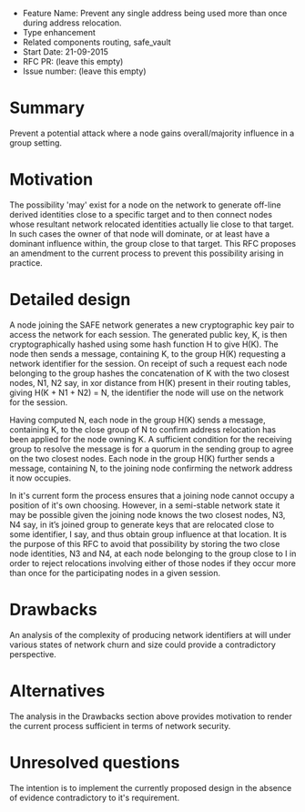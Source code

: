 - Feature Name: Prevent any single address being used more than once during address relocation.
- Type enhancement
- Related components routing, safe_vault
- Start Date: 21-09-2015
- RFC PR: (leave this empty)
- Issue number: (leave this empty)

# Summary

Prevent a potential attack where a node gains overall/majority influence in a group setting.

# Motivation

The possibility 'may' exist for a node on the network to generate off-line derived identities close to a specific target and to then connect nodes whose resultant network relocated identities actually lie close to that target. In such cases the owner of that node will dominate, or at least have a dominant influence within, the group close to that target. This RFC proposes an amendment to the current process to prevent this possibility arising in practice.

# Detailed design

A node joining the SAFE network generates a new cryptographic key pair to access the network for each session. The generated public key, K, is then cryptographically hashed using some hash function H to give H(K). The node then sends a message, containing K, to the group H(K) requesting a network identifier for the session. On receipt of such a request each node belonging to the group hashes the concatenation of K with the two closest nodes, N1, N2 say, in xor distance from H(K) present in their routing tables, giving H(K + N1 + N2) = N, the identifier the node will use on the network for the session.

Having computed N, each node in the group H(K) sends a message, containing K, to the close group of N to confirm address relocation has been applied for the node owning K. A sufficient condition for the receiving group to resolve the message is for a quorum in the sending group to agree on the two closest nodes. Each node in the group H(K) further sends a message, containing N, to the joining node confirming the network address it now occupies.

In it's current form the process ensures that a joining node cannot occupy a position of it's own choosing. However, in a semi-stable network state it may be possible given the joining node knows the two closest nodes, N3, N4 say, in it’s joined group to generate keys that are relocated close to some identifier, I say, and thus obtain group influence at that location. It is the purpose of this RFC to avoid that possibility by storing the two close node identities, N3 and N4, at each node belonging to the group close to I in order to reject relocations involving either of those nodes if they occur more than once for the participating nodes in a given session.

# Drawbacks

An analysis of the complexity of producing network identifiers at will under various states of network churn and size could provide a contradictory perspective.

# Alternatives

The analysis in the Drawbacks section above provides motivation to render the current process sufficient in terms of network security.

# Unresolved questions

The intention is to implement the currently proposed design in the absence of evidence contradictory to it's requirement.
